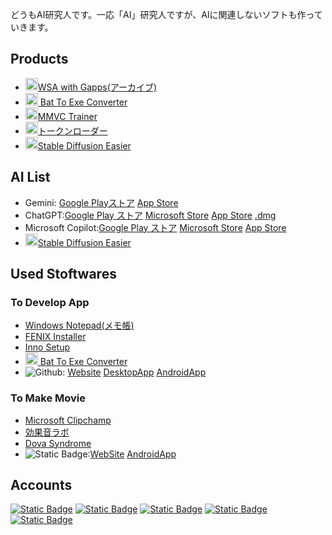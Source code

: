 どうもAI研究人です。一応「AI」研究人ですが、AIに関連しないソフトも作っていきます。
## Products
- [<img src="https://github.com/user-attachments/assets/a3b3d15f-01ee-48d2-af16-0ef9dc456aef" alt="WSA" width="20" height="20">WSA with Gapps(アーカイブ)](https://aiitscience.github.io/WSA-with-Gapps-Japanese/)
- [<img width="20" height="20" alt="battoexe" src="https://github.com/user-attachments/assets/e8a06c22-b489-43f0-8158-db793b421609">
Bat To Exe Converter](https://aiitscience.github.io/Bat_To_Exe_Converter/)
- [<img src="https://github.com/user-attachments/assets/dfd2ac86-e2a3-4876-ad2b-e552fb8eaf96" alt="MMVC" width="20" height="20">MMVC Trainer](https://aiitscience.github.io/MMVC_Trainer/)
- [<img src="https://github.com/user-attachments/assets/c4621599-26d1-44a5-bac2-47a2bd989a25" alt="トークンローダー" width="20" height="20">トークンローダー](https://aiitscience.github.io/tokenloader-japanese/)
- [<img src="https://github.com/user-attachments/assets/8a92bd7e-095d-443e-b5b4-7d9f89c533cf" alt="Stable Diffusion Easier" width="20" height="20">Stable Diffusion Easier](https://aiitscience.github.io/Stable-Diffusion-Easier-Japanese/)
## AI List
- Gemini: [Google Playストア](https://play.google.com/store/apps/details?id=com.google.android.apps.bard) [App Store](https://apps.apple.com/jp/app/google-gemini/id6477489729)
- ChatGPT:[Google Play ストア](https://play.google.com/store/apps/details?id=com.openai.chatgpt&hl=ja) [Microsoft Store](https://apps.microsoft.com/detail/9NT1R1C2HH7J?hl=neutral&gl=JP&ocid=pdpshare) [App Store](https://apps.apple.com/us/app/chatgpt/id6448311069) [.dmg](https://persistent.oaistatic.com/sidekick/public/ChatGPT.dmg)
- Microsoft Copilot:[Google Play ストア](https://play.google.com/store/apps/details?id=com.microsoft.copilot&hl=ja) [Microsoft Store](https://apps.microsoft.com/detail/9nht9rb2f4hd?hl=ja-jp&gl=JP) [App Store](https://apps.apple.com/jp/app/microsoft-copilot/id6472538445)
- [<img src="https://github.com/user-attachments/assets/8a92bd7e-095d-443e-b5b4-7d9f89c533cf" alt="Stable Diffusion Easier" width="20" height="20">Stable Diffusion Easier](https://aiitscience.github.io/Stable-Diffusion-Easier-Japanese/)
## Used Stoftwares
### To Develop App
- [Windows Notepad(メモ帳)](https://apps.microsoft.com/detail/9msmlrh6lzf3?hl=ja-jp&gl=JP)
- [FENIX Installer](https://fenix-pc.blog.jp/FENIX_Installer)
- [Inno Setup](https://jrsoftware.org/isdl.php)
- [<img width="20" height="20" alt="battoexe" src="https://github.com/user-attachments/assets/e8a06c22-b489-43f0-8158-db793b421609">
Bat To Exe Converter](https://aiitscience.github.io/Bat_To_Exe_Converter/)
- ![Github](https://img.shields.io/badge/GitHub-black?logo=github): [Website](https://github.com/) [DesktopApp](https://desktop.github.com/) [AndroidApp](https://play.google.com/store/apps/details?id=com.github.android&hl=ja)
### To Make Movie
- [Microsoft Clipchamp](https://apps.microsoft.com/detail/9p1j8s7ccwwt?hl=ja-jp&gl=JP)
- [効果音ラボ](https://soundeffect-lab.info/)
- [Dova Syndrome](https://dova-s.jp/)
- ![Static Badge](https://img.shields.io/badge/YouTube%20Studio-red?logo=youtube):[WebSite](https://studio.youtube.com/) [AndroidApp](https://play.google.com/store/apps/details?id=com.google.android.apps.youtube.creator&hl=ja)
## Accounts
[![Static Badge](https://img.shields.io/badge/@AIITScience-red?logo=youtube)](https://www.youtube.com/@AIITScience) [![Static Badge](https://img.shields.io/badge/@AIITGAMES-red?logo=youtube)](https://www.youtube.com/@AIITGAMES) [![Static Badge](https://img.shields.io/badge/Follow-black?logo=github)](https://github.com/AIITScience) [![Static Badge](https://img.shields.io/badge/Follow-white?logo=huggingface)](https://huggingface.co/AIITScience) [![Static Badge](https://img.shields.io/badge/Follow-black?logo=roblox)](https://www.roblox.com/ja/users/3031970347)

